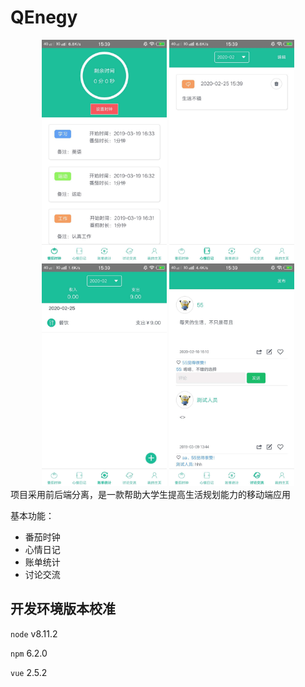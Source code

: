 # QEnegy
<div align="center">
  <img width="200" src="https://github.com/2585479524/git_pic/blob/master/QEnergy/Tomato.jpg"/>
  <img width="200" src="https://github.com/2585479524/git_pic/blob/master/QEnergy/Diary.jpg"/>
  <img width="200" src="https://github.com/2585479524/git_pic/blob/master/QEnergy/Bill.jpg"/>
  <img width="200" src="https://github.com/2585479524/git_pic/blob/master/QEnergy/Discuss.jpg"/>
</div>
项目采用前后端分离，是一款帮助大学生提高生活规划能力的移动端应用

基本功能：
- 番茄时钟
- 心情日记
- 账单统计
- 讨论交流

## 开发环境版本校准

```node``` v8.11.2

```npm``` 6.2.0

```vue``` 2.5.2
